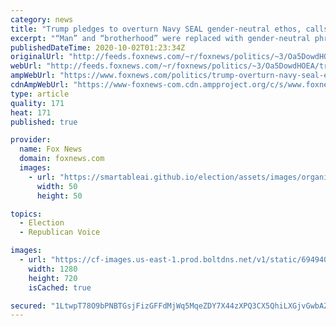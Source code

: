 ```yaml
---
category: news
title: "Trump pledges to overturn Navy SEAL gender-neutral ethos, calls it 'ridiculous'"
excerpt: "“Man” and “brotherhood” were replaced with gender-neutral phrases such as “warrior” and “group of maritime warriors.”"
publishedDateTime: 2020-10-02T01:23:34Z
originalUrl: "http://feeds.foxnews.com/~r/foxnews/politics/~3/Oa5DowdHOEA/trump-overturn-navy-seal-ethos-gender-neutral"
webUrl: "http://feeds.foxnews.com/~r/foxnews/politics/~3/Oa5DowdHOEA/trump-overturn-navy-seal-ethos-gender-neutral"
ampWebUrl: "https://www.foxnews.com/politics/trump-overturn-navy-seal-ethos-gender-neutral.amp"
cdnAmpWebUrl: "https://www-foxnews-com.cdn.ampproject.org/c/s/www.foxnews.com/politics/trump-overturn-navy-seal-ethos-gender-neutral.amp"
type: article
quality: 171
heat: 171
published: true

provider:
  name: Fox News
  domain: foxnews.com
  images:
    - url: "https://smartableai.github.io/election/assets/images/organizations/foxnews.com-50x50.jpg"
      width: 50
      height: 50

topics:
  - Election
  - Republican Voice

images:
  - url: "https://cf-images.us-east-1.prod.boltdns.net/v1/static/694940094001/89963ae4-e6e1-4130-8e7d-c06d0c680d1a/912dcb7d-b04b-447d-849e-877687f59fed/1280x720/match/image.jpg"
    width: 1280
    height: 720
    isCached: true

secured: "1LtwpT78O9bPNBTGsjFizGFFdMjWq5MqeZDY7X44zXPQ3CX5QhiLXGjvGwbAZR166G/Q9mD6FX3KQrGZF4xnVwWArn+6ETiUJ6XrD9Z/0cLY9SNlBwyz88fDYZjbWRZY+qvX3i8T82wp4V5qsG4/dq3sPfUyASPfRYtcfT5zts/QCeBtBCWazEEsg0AAO7ylkXrHCDB8Tgh9t00AP4MbBjKUjDsLP9KecZWXVuhI5rdkS1TjKg+e/71/aw+vts3VXlYmfztEpd6BevcfiRxl4dJX7rR4EUQt6NfP4E+gealkA33DBpVhEh2tptmDVbdEdGLN5mQ3QlmyVVByhLESqS0p8UZb2CXJ3xJ/VmNkzjA=;92Dr/R9UBzVbDQBVaxfP3A=="
---
```


